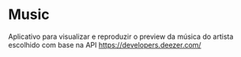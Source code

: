 # Music
Aplicativo para visualizar e reproduzir o preview da música do artista escolhido com base na API https://developers.deezer.com/
